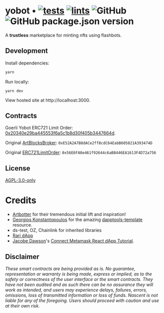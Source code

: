 # yobot • [![tests](https://github.com/nascentxyz/yobot/actions/workflows/tests.yml/badge.svg)](https://github.com/nascentxyz/yobot/actions/workflows/tests.yml) [![lints](https://github.com/nascentxyz/yobot/actions/workflows/lints.yml/badge.svg)](https://github.com/nascentxyz/yobot/actions/workflows/lints.yml) ![GitHub](https://img.shields.io/github/license/nascentxyz/yobot) ![GitHub package.json version](https://img.shields.io/github/package-json/v/nascentxyz/yobot)

A **trustless** marketplace for minting nfts using flashbots.

## Development

Install dependencies:
```sh
yarn
```

Run locally:
```
yarn dev
```

View hosted site at http://localhost:3000.

## Contracts

Goerli Yobot ERC721 Limit Order: [0x20340e29ba445553f6a5c1b8d30f405b3447664d](https://goerli.etherscan.io/address/0x20340e29ba445553f6a5c1b8d30f405b3447664d).

Original [ArtBlocksBroker](https://etherscan.io/address/0xE52A2A7B8dACe2ff8cdC64EabB605821A393474D#code): `0xE52A2A7B8dACe2ff8cdC64EabB605821A393474D`

Original [ERC721LimitOrder](https://etherscan.io/address/0x56E6FA0e461f92644c6aB8446EA1613F4D72a756#code): `0x56E6FA0e461f92644c6aB8446EA1613F4D72a756`

## License

[AGPL-3.0-only](https://github.com/nascentxyz/yobot/blob/master/LICENSE)

# Credits

- [Artbotter](https://artbotter.io) for their tremendous initial lift and inspiration!
- [Georgios Konstantopoulos](https://github.com/gakonst) for the amazing [dapptools-template](https://github.com/gakonst/dapptools-template) resource.
- ds-test, OZ, Chainlink for inherited libraries
- [Rari dApp](https://github.com/Rari-Capital/rari-dApp/tree/master/src)
- [Jacobe Dawson](https://github.com/jacobedawson)'s [Connect Metamask React dApp Tutorial](https://dev.to/jacobedawson/build-a-web3-dapp-in-react-login-with-metamask-4chp).

## Disclaimer

_These smart contracts are being provided as is. No guarantee, representation or warranty is being made, express or implied, as to the safety or correctness of the user interface or the smart contracts. They have not been audited and as such there can be no assurance they will work as intended, and users may experience delays, failures, errors, omissions, loss of transmitted information or loss of funds. Nascent is not liable for any of the foregoing. Users should proceed with caution and use at their own risk._
